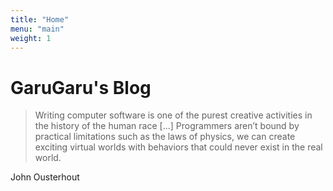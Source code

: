 ```yaml
---
title: "Home"
menu: "main"
weight: 1
---
```


# GaruGaru's Blog

> Writing computer software is one of the purest creative activities in the history of the human race [...]
> Programmers aren’t bound by practical limitations such as the laws of physics, we can create exciting virtual worlds with behaviors that could never exist in the real world. 

John Ousterhout 